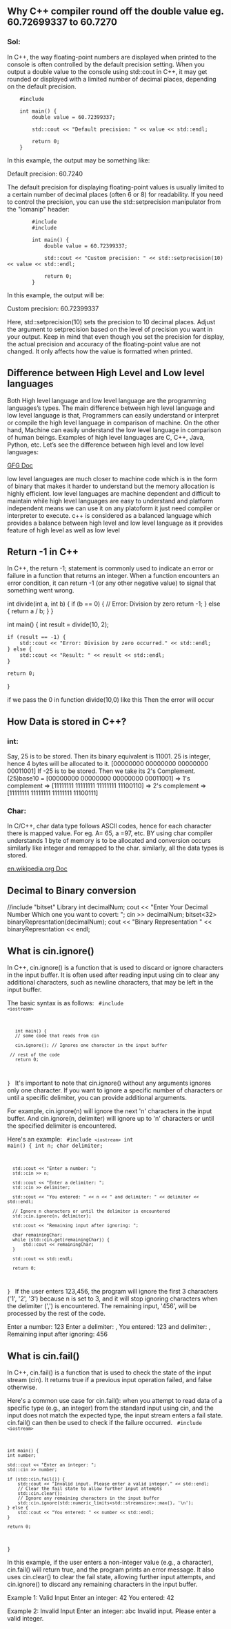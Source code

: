 ## Why C++ compiler round off the double value eg. 60.72699337 to 60.7270

### Sol:

In C++, the way floating-point numbers are displayed when printed to the console is often controlled by the default precision setting. When you output a double value to the console using std::cout in C++, it may get rounded or displayed with a limited number of decimal places, depending on the default precision.

        #include

        int main() {
            double value = 60.72399337;

            std::cout << "Default precision: " << value << std::endl;

            return 0;
        }

In this example, the output may be something like:

Default precision: 60.7240

The default precision for displaying floating-point values is usually limited to a certain number of decimal places (often 6 or 8) for readability. If you need to control the precision, you can use the std::setprecision manipulator from the "iomanip" header:

            #include
            #include

            int main() {
                double value = 60.72399337;

                std::cout << "Custom precision: " << std::setprecision(10) << value << std::endl;

                return 0;
            }

In this example, the output will be:

Custom precision: 60.72399337

Here, std::setprecision(10) sets the precision to 10 decimal places. Adjust the argument to setprecision based on the level of precision you want in your output. Keep in mind that even though you set the precision for display, the actual precision and accuracy of the floating-point value are not changed. It only affects how the value is formatted when printed.

## Difference between High Level and Low level languages

Both High level language and low level language are the programming languages’s types. The main difference between high level language and low level language is that, Programmers can easily understand or interpret or compile the high level language in comparison of machine. On the other hand, Machine can easily understand the low level language in comparison of human beings. Examples of high level languages are C, C++, Java, Python, etc. Let’s see the difference between high level and low level languages:

[GFG Doc](https://www.geeksforgeeks.org/difference-between-high-level-and-low-level-languages/)

low level languages are much closer to machine code which is in the form of binary that makes it harder to understand but the memory allocation is highly efficient.
low level languages are machine dependent and difficult to maintain
while high level languages are easy to understand and platform independent means we can use it on any platoform it just need compiler or interpreter to execute.
c++ is considered as a balanced language which provides a balance between high level and low level language as it provides feature of high level as well as low level

## Return -1 in C++

In C++, the return -1; statement is commonly used to indicate an error or failure in a function that returns an integer. When a function encounters an error condition, it can return -1 (or any other negative value) to signal that something went wrong.

int divide(int a, int b) {
if (b == 0) {
// Error: Division by zero
return -1;
} else {
return a / b;
}
}

int main() {
int result = divide(10, 2);

    if (result == -1) {
        std::cout << "Error: Division by zero occurred." << std::endl;
    } else {
        std::cout << "Result: " << result << std::endl;
    }

    return 0;

}

if we pass the 0 in function divide(10,0) like this
Then the error will occur

## How Data is stored in C++?

### int:

Say, 25 is to be stored. Then its binary equivalent is 11001. 25 is integer, hence 4 bytes will be allocated to it.
[00000000 00000000 00000000 00011001]
If -25 is to be stored. Then we take its 2's Complement.
(25)base10 = [00000000 00000000 00000000 00011001]
=> 1's complement => [11111111 11111111 11111111 11100110] => 2's complement => [11111111 11111111 11111111 11100111]

### Char:

In C/C++, char data type follows ASCIl codes, hence for each character there is mapped value. For eg. A= 65, a =97, etc.
BY using char compiler understands 1 byte of memory is to be allocated and conversion occurs similarly like integer and remapped to the char.
similarly, all the data types is stored.

[en.wikipedia.org Doc](https://en.wikipedia.org/wiki/Computer_data_storage#:~:text=A%20modern%20digital%20computer%20represents,byte%2C%20equal%20to%208%20bits.)

## Decimal to Binary conversion

//include "bitset" Library
int decimalNum;
cout << "Enter Your Decimal Number Which one you want to covert: ";
cin >> decimalNum;
bitset<32> binaryRepresntation(decimalNum);
cout << "Binary Representation " << binaryRepresntation << endl;

## What is cin.ignore()

In C++, cin.ignore() is a function that is used to discard or ignore characters in the input buffer. It is often used after reading input using cin to clear any additional characters, such as newline characters, that may be left in the input buffer.

The basic syntax is as follows:
<code>
       #include `<iostream>`

       int main() {
       // some code that reads from cin

       cin.ignore(); // Ignores one character in the input buffer

     // rest of the code
       return 0;

}
</code>
It's important to note that cin.ignore() without any arguments ignores only one character. If you want to ignore a specific number of characters or until a specific delimiter, you can provide additional arguments.

For example, cin.ignore(n) will ignore the next 'n' characters in the input buffer. And cin.ignore(n, delimiter) will ignore up to 'n' characters or until the specified delimiter is encountered.

Here's an example:
<code>
 #include `<iostream>`
 int main()
  {
      int n;
      char delimiter;
  
      std::cout << "Enter a number: ";
      std::cin >> n;
  
      std::cout << "Enter a delimiter: ";
      std::cin >> delimiter;
  
      std::cout << "You entered: " << n << " and delimiter: " << delimiter << std::endl;
  
      // Ignore n characters or until the delimiter is encountered
      std::cin.ignore(n, delimiter);
  
      std::cout << "Remaining input after ignoring: ";
  
      char remainingChar;
      while (std::cin.get(remainingChar)) {
          std::cout << remainingChar;
      }
  
      std::cout << std::endl;
  
      return 0;
  
  }
</code>
If the user enters 123,456, the program will ignore the first 3 characters ('1', '2', '3') because n is set to 3, and it will stop ignoring characters when the delimiter (',') is encountered. The remaining input, '456', will be processed by the rest of the code.

  Enter a number: 123
  Enter a delimiter: ,
  You entered: 123 and delimiter: ,
  Remaining input after ignoring: 456

## What is cin.fail()
In C++, cin.fail() is a function that is used to check the state of the input stream (cin). It returns true if a previous input operation failed, and false otherwise.

Here's a common use case for cin.fail(): when you attempt to read data of a specific type (e.g., an integer) from the standard input using cin, and the input does not match the expected type, the input stream enters a fail state. cin.fail() can then be used to check if the failure occurred.
<code>
    #include `<iostream>`

    int main() {
    int number;

    std::cout << "Enter an integer: ";
    std::cin >> number;

    if (std::cin.fail()) {
        std::cout << "Invalid input. Please enter a valid integer." << std::endl;
        // Clear the fail state to allow further input attempts
        std::cin.clear();
        // Ignore any remaining characters in the input buffer
        std::cin.ignore(std::numeric_limits<std::streamsize>::max(), '\n');
    } else {
        std::cout << "You entered: " << number << std::endl;
    }

    return 0;
 }
</code>

In this example, if the user enters a non-integer value (e.g., a character), cin.fail() will return true, and the program prints an error message. It also uses cin.clear() to clear the fail state, allowing further input attempts, and cin.ignore() to discard any remaining characters in the input buffer.

Example 1: Valid Input
Enter an integer: 42
You entered: 42

Example 2: Invalid Input
Enter an integer: abc
Invalid input. Please enter a valid integer.


